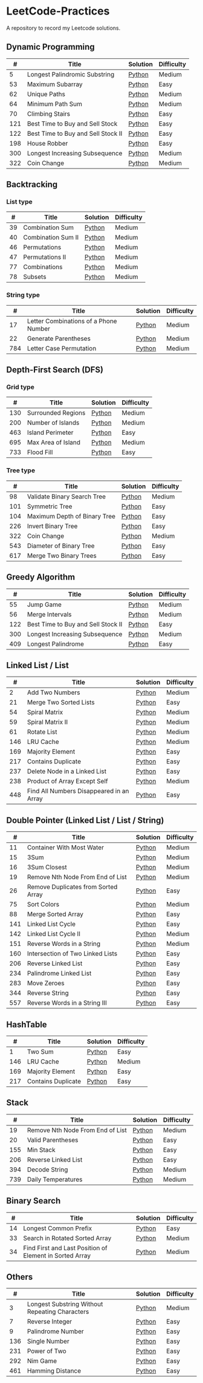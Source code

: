 # LeetCode-Practices
A repository to record my Leetcode solutions.

## Dynamic Programming
| # | Title |Solution |Difficulty |
|---| ----- | ---------- |---------- |
|5| Longest Palindromic Substring | [Python](./solutions/5.Longest%20Palindromic%20Substring.py)| Medium
|53| Maximum Subarray | [Python](./solutions/53.Maximum%20Subarray.py)| Easy
|62| Unique Paths | [Python](./solutions/62.Unique%20Paths.py)| Medium
|64| Minimum Path Sum | [Python](./solutions/64.Minimum%20Path%20Sum.py)| Medium
|70| Climbing Stairs | [Python](./solutions/70.Climbing%20Stairs.py)| Easy
|121| Best Time to Buy and Sell Stock | [Python](./solutions/121.Best%20Time%20to%20Buy%20and%20Sell%20Stock.py)| Easy
|122| Best Time to Buy and Sell Stock II | [Python](./solutions/122.Best%20Time%20to%20Buy%20and%20Sell%20Stock%20II.py)| Easy
|198| House Robber | [Python](./solutions/198.House%20Robber.py)| Easy
|300| Longest Increasing Subsequence | [Python](./solutions/300.Longest%20Increasing%20Subsequence.py)| Medium
|322| Coin Change | [Python](./solutions/322.Coin%20Change.py)| Medium

## Backtracking
### List type
| # | Title |Solution |Difficulty |
|---| ----- | ---------- |---------- |
|39| Combination Sum | [Python](./solutions/39.Combination%20Sum.py)| Medium
|40| Combination Sum II | [Python](./solutions/40.Combination%20Sum%20II.py)| Medium
|46| Permutations | [Python](./solutions/46.Permutations.py)| Medium
|47| Permutations II | [Python](./solutions/47.Permutations%20II.py)| Medium
|77| Combinations | [Python](./solutions/77.Combinations.py)| Medium
|78| Subsets | [Python](./solutions/78.Subsets.py)| Medium

### String type
| # | Title |Solution |Difficulty |
|---| ----- | ---------- |---------- |
|17| Letter Combinations of a Phone Number| [Python](./solutions/17.Letter%20Combinations%20of%20a%20Phone%20Number.py)| Medium
|22| Generate Parentheses|[Python](./solutions/22.Generate%20Parentheses.py)| Medium
|784| Letter Case Permutation|[Python](./solutions/784.Letter%20Case%20Permutation.py) | Medium

## Depth-First Search (DFS)
### Grid type
| # | Title |Solution |Difficulty |
|---| ----- | ---------- |---------- |
|130| Surrounded Regions| [Python](./solutions/130.Surrounded%20Regions.py)| Medium
|200| Number of Islands| [Python](./solutions/200.Number%20of%20Islands.py)| Medium
|463| Island Perimeter| [Python](./solutions/463.Island%20Perimeter.py)| Easy
|695| Max Area of Island| [Python](./solutions/695.Max%20Area%20of%20Island.py)| Medium
|733| Flood Fill | [Python](./solutions/733.Flood%20Fill.py)| Easy

### Tree type
| # | Title |Solution |Difficulty |
|---| ----- | ---------- |---------- |
|98| Validate Binary Search Tree | [Python](./solutions/98.Validate%20Binary%20Search%20Tree.py)| Medium
|101| Symmetric Tree | [Python](./solutions/101.Symmetric%20Tree.py)| Easy
|104| Maximum Depth of Binary Tree | [Python](./solutions/104.Maximum%20Depth%20of%20Binary%20Tree.py)| Easy
|226| Invert Binary Tree | [Python](./solutions/226.Invert%20Binary%20Tree.py)| Easy
|322| Coin Change | [Python](./solutions/322.Coin%20Change.py)| Medium
|543| Diameter of Binary Tree | [Python](./solutions/543.Diameter%20of%20Binary%20Tree.py)| Easy
|617| Merge Two Binary Trees | [Python](./solutions/617.Merge%20Two%20Binary%20Trees.py)| Easy

## Greedy Algorithm
| # | Title |Solution |Difficulty |
|---| ----- | ---------- |---------- |
|55 | Jump Game | [Python](./solutions/55.Jump%20Game.py)| Medium
|56 | Merge Intervals | [Python](./solutions/56.Merge%20Intervals.py)| Medium
|122| Best Time to Buy and Sell Stock II | [Python](./solutions/122.Best%20Time%20to%20Buy%20and%20Sell%20Stock%20II.py)| Easy
|300| Longest Increasing Subsequence | [Python](./solutions/300.Longest%20Increasing%20Subsequence.py)| Medium
|409 | Longest Palindrome | [Python](./solutions/409.Longest%20Palindrome.py)| Easy

## Linked List / List
| # | Title |Solution |Difficulty |
|---| ----- | ---------- |---------- |
|2 | Add Two Numbers | [Python](./solutions/2.Add%20Two%20Numbers.py)| Medium
|21 | Merge Two Sorted Lists | [Python](./solutions/21.Merge%20Two%20Sorted%20Lists.py)| Easy
|54 | Spiral Matrix | [Python](./solutions/54.Spiral%20Matrix.py)| Medium
|59 | Spiral Matrix II | [Python](./solutions/59.Spiral%20Matrix%20II.py)| Medium
|61 | Rotate List | [Python](./solutions/61.Rotate%20List.py)| Medium
|146 | LRU Cache | [Python](./solutions/146.LRU%20Cache.py)| Medium
|169 | Majority Element | [Python](./solutions/169.Majority%20Element.py)| Easy
|217 | Contains Duplicate | [Python](./solutions/217.Contains%20Duplicate.py)| Easy
|237 | Delete Node in a Linked List | [Python](./solutions/237.Delete%20Node%20in%20a%20Linked%20List.py)| Easy
|238 | Product of Array Except Self | [Python](./solutions/238.Product%20of%20Array%20Except%20Self.py)| Medium
|448 | Find All Numbers Disappeared in an Array | [Python](./solutions/448.Find%20All%20Numbers%20Disappeared%20in%20an%20Array.py)| Easy

## Double Pointer (Linked List / List / String)
| # | Title |Solution |Difficulty |
|---| ----- | ---------- |---------- |
|11 | Container With Most Water | [Python](./solutions/11.Container%20With%20Most%20Water.py)| Medium
|15 | 3Sum | [Python](./solutions/15.3Sum.py)| Medium
|16 | 3Sum Closest | [Python](./solutions/16.3Sum%20Closest.py)| Medium
|19 | Remove Nth Node From End of List | [Python](./solutions/19.Remove%20Nth%20Node%20From%20End%20of%20List.py)| Medium
|26 | Remove Duplicates from Sorted Array | [Python](./solutions/26.Remove%20Duplicates%20from%20Sorted%20Array.py)| Easy
|75 | Sort Colors | [Python](./solutions/75.Sort%20Colors.py)| Medium
|88 | Merge Sorted Array | [Python](./solutions/88.Merge%20Sorted%20Array.py)| Easy
|141 | Linked List Cycle | [Python](./solutions/141.Linked%20List%20Cycle.py)| Easy
|142 | Linked List Cycle II | [Python](./solutions/142.Linked%20List%20Cycle%20II.py)| Medium
|151 | Reverse Words in a String | [Python](./solutions/151.Reverse%20Words%20in%20a%20String.py)| Medium
|160 | Intersection of Two Linked Lists | [Python](./solutions/160.Intersection%20of%20Two%20Linked%20Lists.py)| Easy
|206 | Reverse Linked List | [Python](./solutions/206.Reverse%20Linked%20List.py)| Easy
|234 | Palindrome Linked List | [Python](./solutions/234.Palindrome%20Linked%20List.py)| Easy
|283 | Move Zeroes | [Python](./solutions/283.Move%20Zeroes.py)| Easy
|344 | Reverse String | [Python](./solutions/344.Reverse%20String.py)| Easy
|557 | Reverse Words in a String III | [Python](./solutions/557.Reverse%20Words%20in%20a%20String%20III.py)| Easy

## HashTable
| # | Title |Solution |Difficulty |
|---| ----- | ---------- |---------- |
|1 | Two Sum | [Python](./solutions/1.Two%20Sum.py)| Easy
|146 | LRU Cache | [Python](./solutions/146.LRU%20Cache.py)| Medium
|169 | Majority Element | [Python](./solutions/169.Majority%20Element.py)| Easy
|217 | Contains Duplicate | [Python](./solutions/217.Contains%20Duplicate.py)| Easy

## Stack
| # | Title |Solution |Difficulty |
|---| ----- | ---------- |---------- |
|19 | Remove Nth Node From End of List | [Python](./solutions/19.Remove%20Nth%20Node%20From%20End%20of%20List.py)| Medium
|20 | Valid Parentheses | [Python](./solutions/20.Valid%20Parentheses.py)| Easy
|155 | Min Stack | [Python](./solutions/155.Min%20Stack.py)| Easy
|206 | Reverse Linked List | [Python](./solutions/206.Reverse%20Linked%20List.py)| Easy
|394 | Decode String | [Python](./solutions/394.Decode%20String.py)| Medium
|739 | Daily Temperatures | [Python](./solutions/739.Daily%20Temperatures.py)| Medium

## Binary Search
| # | Title |Solution |Difficulty |
|---| ----- | ---------- |---------- |
|14 | Longest Common Prefix | [Python](./solutions/14.Longest%20Common%20Prefix.py)| Easy
|33 | Search in Rotated Sorted Array | [Python](./solutions/33.Search%20in%20Rotated%20Sorted%20Array.py)| Medium
|34 | Find First and Last Position of Element in Sorted Array | [Python](./solutions/34.Find%20First%20and%20Last%20Position%20of%20Element%20in%20Sorted%20Array.py)| Medium

## Others
| # | Title |Solution |Difficulty |
|---| ----- | ---------- |---------- |
|3 | Longest Substring Without Repeating Characters | [Python](./solutions/3.Longest%20Substring%20Without%20Repeating%20Characters.py)| Medium
|7 | Reverse Integer | [Python](./solutions/7.Reverse%20Integer.py)| Easy
|9 | Palindrome Number | [Python](./solutions/9.Palindrome%20Number.py)| Easy
|136 | Single Number | [Python](./solutions/136.Single%20Number.py)| Easy
|231 | Power of Two | [Python](./solutions/231.Power%20of%20Two.py)| Easy
|292 | Nim Game | [Python](./solutions/292.Nim%20Game.py)| Easy
|461 | Hamming Distance | [Python](./solutions/461.Hamming%20Distance.py)| Easy
